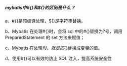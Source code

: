##### mybatis中#{}和${}的区别是什么？

a、#{}是预编译处理，${}是字符串替换。

b、Mybatis 在处理#{}时，会将 sql 中的#{}替换为?号，调用 PreparedStatement 的 set 方法来赋值；

c、Mybatis 在处理${}时，就是把${}替换成变量的值。

d、使用#{}可以有效的防止 SQL 注入，提高系统安全性

